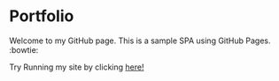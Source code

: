 # Portfolio
Welcome to my GitHub page. This is a sample SPA using GitHub Pages. :bowtie:

Try Running my site by clicking [here!](https://hbkriz.github.io/Portfolio/)
